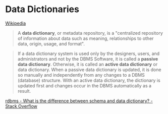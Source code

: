 # Data Dictionaries
[Wikipedia](https://en.wikipedia.org/wiki/Data_dictionary)

> A **data dictionary**, or metadata repository, is a "centralized repository of information about data such as meaning, relationships to other data, origin, usage, and format".

> If a data dictionary system is used only by the designers, users, and administrators and not by the DBMS Software, it is called a **passive data dictionary**. Otherwise, it is called an **active data dictionary** or data dictionary. When a passive data dictionary is updated, it is done so manually and independently from any changes to a DBMS (database) structure. With an active data dictionary, the dictionary is updated first and changes occur in the DBMS automatically as a result.

[rdbms - What is the difference between schema and data dictionary? - Stack Overflow](https://stackoverflow.com/questions/3115112/what-is-the-difference-between-schema-and-data-dictionary)